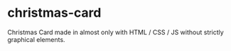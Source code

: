 # christmas-card
Christmas Card made in almost only with HTML / CSS / JS without strictly graphical elements.
